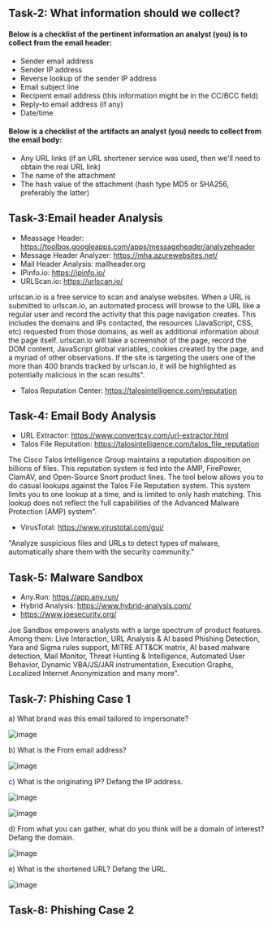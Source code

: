 ## Task-2:  What information should we collect?

#### Below is a checklist of the pertinent information an analyst (you) is to collect from the email header:

- Sender email address
- Sender IP address
- Reverse lookup of the sender IP address
- Email subject line
- Recipient email address (this information might be in the CC/BCC field)
- Reply-to email address (if any)
- Date/time

#### Below is a checklist of the artifacts an analyst (you) needs to collect from the email body:

- Any URL links (if an URL shortener service was used, then we'll need to obtain the real URL link)
- The name of the attachment
- The hash value of the attachment (hash type MD5 or SHA256, preferably the latter)

## Task-3:Email header Analysis
- Meassage Header: https://toolbox.googleapps.com/apps/messageheader/analyzeheader
- Message Header Analyzer: https://mha.azurewebsites.net/
- Mail Header Analysis:  mailheader.org
- IPinfo.io: https://ipinfo.io/
- URLScan.io: https://urlscan.io/

urlscan.io is a free service to scan and analyse websites. When a URL is submitted to urlscan.io, an automated process will browse to the URL like a regular user and record the activity that this page navigation creates. This includes the domains and IPs contacted, the resources (JavaScript, CSS, etc) requested from those domains, as well as additional information about the page itself. urlscan.io will take a screenshot of the page, record the DOM content, JavaScript global variables, cookies created by the page, and a myriad of other observations. If the site is targeting the users one of the more than 400 brands tracked by urlscan.io, it will be highlighted as potentially malicious in the scan results".

- Talos Reputation Center: https://talosintelligence.com/reputation

## Task-4: Email Body Analysis

- URL Extractor: https://www.convertcsv.com/url-extractor.html
- Talos File Reputation: https://talosintelligence.com/talos_file_reputation

The Cisco Talos Intelligence Group maintains a reputation disposition on billions of files. This reputation system is fed into the AMP, FirePower, ClamAV, and Open-Source Snort product lines. The tool below allows you to do casual lookups against the Talos File Reputation system. This system limits you to one lookup at a time, and is limited to only hash matching. This lookup does not reflect the full capabilities of the Advanced Malware Protection (AMP) system".

- VirusTotal: https://www.virustotal.com/gui/

"Analyze suspicious files and URLs to detect types of malware, automatically share them with the security community."

## Task-5: Malware Sandbox
- Any.Run: https://app.any.run/
- Hybrid Analysis: https://www.hybrid-analysis.com/
- https://www.joesecurity.org/

Joe Sandbox empowers analysts with a large spectrum of product features. Among them: Live Interaction, URL Analysis & AI based Phishing Detection, Yara and Sigma rules support, MITRE ATT&CK matrix, AI based malware detection, Mail Monitor, Threat Hunting & Intelligence, Automated User Behavior, Dynamic VBA/JS/JAR 
instrumentation, Execution Graphs, Localized Internet Anonymization and many more".

## Task-7: Phishing Case 1

a) What brand was this email tailored to impersonate?

![image](https://github.com/Akhilkj123/Cyber-Security/assets/65653010/2448f456-13c7-49c8-b31a-1a68b16bdb81)

b) What is the From email address?

![image](https://github.com/Akhilkj123/Cyber-Security/assets/65653010/6b31ee0d-1169-4f2d-aeb1-146ad7e0b4de)

c) What is the originating IP? Defang the IP address.  

![image](https://github.com/Akhilkj123/Cyber-Security/assets/65653010/9a4a62f2-79b4-4cc3-bf65-528efb790307)

![image](https://github.com/Akhilkj123/Cyber-Security/assets/65653010/03de04ce-2c6e-4072-9ffa-5b347db96fed)

d) From what you can gather, what do you think will be a domain of interest? Defang the domain.

![image](https://github.com/Akhilkj123/Cyber-Security/assets/65653010/2217c8a0-7930-46c8-aca1-a27bed6e70bc)

e) What is the shortened URL? Defang the URL.

![image](https://github.com/Akhilkj123/Cyber-Security/assets/65653010/f9baa48c-92ba-42d0-9074-3e57d1912a4d)

## Task-8: Phishing Case 2


